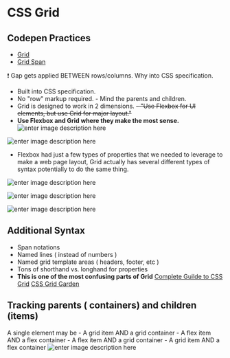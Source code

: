 # CSS Grid

## Codepen Practices
- [Grid](https://codepen.io/tolgatopkac/pen/QWxYvpR)
- [Grid Span](https://codepen.io/tolgatopkac/pen/dyKaWed)

❗  Gap gets applied BETWEEN rows/columns.
Why into CSS specification.

- Built into CSS specification.
- No "row" markup required.
		- Mind the parents and children.
- Grid is designed to work in 2 dimensions.
~~- "Use Flexbox for UI elements, but use Grid for major layout."~~
- **Use Flexbox and Grid where they make the most sense.**
![enter image description here](https://i.ibb.co/k8GQs3g/12.png)


![enter image description here](https://i.ibb.co/2SwSJp8/41.png)

- Flexbox had just a few types of properties that we needed to leverage to make a web page layout, Grid actually has several different types of syntax potentially to do the same thing.

![enter image description here](https://i.ibb.co/1dm3jNG/41.png)

![enter image description here](https://i.ibb.co/xfmvGVq/21.png)

![enter image description here](https://i.ibb.co/kSBvW3C/251.png)

## Additional Syntax 
- Span notations 
- Named lines ( instead of numbers )
- Named grid template areas ( headers, footer, etc )
- Tons of shorthand vs. longhand for properties
- **This is one of the most confusing parts of Grid**
[Complete Guilde to CSS Grid](https://css-tricks.com/snippets/css/complete-guide-grid/)
[CSS Grid Garden](https://cssgridgarden.com/)

## Tracking parents ( containers) and children (items)
A single element may be
	- A grid item AND a grid container
	- A flex item AND a flex container
	- A flex item AND a grid container
	- A grid item AND a flex container
![enter image description here](https://i.ibb.co/HNz3qs6/251.png)
